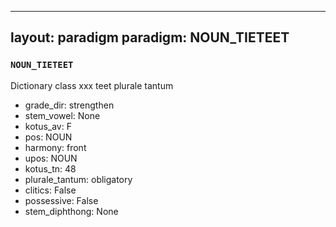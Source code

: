 
---
layout: paradigm
paradigm: NOUN_TIETEET
---
### ` NOUN_TIETEET `

Dictionary class xxx teet plurale tantum
* grade_dir: strengthen
* stem_vowel: None
* kotus_av: F
* pos: NOUN
* harmony: front
* upos: NOUN
* kotus_tn: 48
* plurale_tantum: obligatory
* clitics: False
* possessive: False
* stem_diphthong: None
